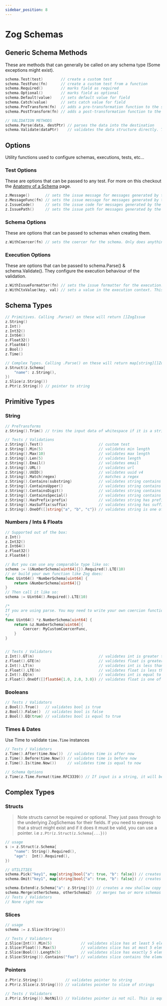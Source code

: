 ```yaml
---
sidebar_position: 8
---
```


# Zog Schemas

## Generic Schema Methods

These are methods that can generally be called on any schema type (Some exceptions might exist).

```go
schema.Test(test)        // create a custom test
schema.TestFunc(fn)      // create a custom test from a function
schema.Required()        // marks field as required
schema.Optional()        // marks field as optional
schema.Default(value)    // sets default value for field
schema.Catch(value)      // sets catch value for field
schema.PreTransform(fn)  // adds a pre-transformation function to the schema
schema.PostTransform(fn) // adds a post-transformation function to the schema

// VALIDATION METHODS
schema.Parse(data, destPtr) // parses the data into the destination
schema.Validate(dataPtr)    // validates the data structure directly. This is a pointer to a struct, slice, string, int, etc...
```

## Options

Utility functions used to configure schemas, executions, tests, etc...

### Test Options

These are options that can be passed to any test. For more on this checkout the [Anatomy of a Schema](/core-concepts/anatomy-of-schema#test-options) page.

```go
z.Message()       // sets the issue message for messages generated by the tests
z.MessageFunc(fn) // sets the issue message for messages generated by the tests. This is a function that takes the data as input and returns a string
z.IssueCode()     // sets the issue code for messages generated by the tests
z.IssuePath()     // sets the issue path for messages generated by the tests
```

### Schema Options

These are options that can be passed to schemas when creating them.

```go
z.WithCoercer(fn) // sets the coercer for the schema. Only does anything if using schema.Parse()
```

### Execution Options

These are options that can be passed to schema.Parse() & schema.Validate(). They configure the execution behaviour of the validation.

```go
z.WithIssueFormatter(fn) // sets the issue formatter for the execution. This is used to format the issues messages during execution.
z.WithCtxValue(key, val) // sets a value in the execution context. This is useful for passing values to tests or post transforms.
```

## Schema Types

```go
// Primitives. Calling .Parse() on these will return []ZogIssue
z.String()
z.Int()
z.Int32()
z.Int64()
z.Float32()
z.Float64()
z.Bool()
z.Time()

// Complex Types. Calling .Parse() on these will return map[string][]ZogIssue. Where the key is the field path ("user.email") & $root is the list of complex type level errors not the specific field errors
z.Struct(z.Schema{
	"name": z.String(),
})
z.Slice(z.String())
z.Ptr(z.String()) // pointer to string
```

## Primitive Types

### String

```go
// PreTransforms
z.String().Trim() // trims the input data of whitespace if it is a string (does nothing otherwise)

// Tests / Validations
z.String().Test()                         // custom test
z.String().Min(5)                         // validates min length
z.String().Max(10)                        // validates max length
z.String().Len(5)                         // validates length
z.String().Email()                        // validates email
z.String().URL()                          // validates url
z.String().UUID()                         // validates uuid v4
z.String().Match(regex)                   // matches a regex
z.String().Contains(substring)            // validates string contains substring
z.String().ContainsUpper()                // validates string contains uppercase letter
z.String().ContainsDigit()                // validates string contains digit
z.String().ContainsSpecial()              // validates string contains special character
z.String().HasPrefix(prefix)              // validates string has prefix
z.String().HasSuffix(suffix)              // validates string has suffix
z.String().OneOf([]string{"a", "b", "c"}) // validates string is one of the values
```

### Numbers / Ints & Floats

```go
// Supported out of the box:
z.Int()
z.Int32()
z.Int64()
z.Float32()
z.Float64()

// But you can use any comparable type like so:
schema := (&NumberSchema[uint64]{}).Required().LTE(10)
// or build your own function like Zog does:
func Uint64() *NumberSchema[uint64] {
	return &NumberSchema[uint64]{}
}
// Then call it like so:
schema := Uint64().Required().LTE(10)

/*
If you are using parse. You may need to write your own coercion function for these weird types since zog won't have one built in. But this is quite easy, I recommend you checkout /conf/coercers.go for inspiration. Then you just have to provide that coercer to the schema like this:
*/
func Uint64() *z.NumberSchema[uint64] {
	return &z.NumberSchema[uint64]{
		Coercer: MyCustomCoercerFunc,
	}
}


// Tests / Validators
z.Int().GT(n)                             // validates int is greater than n
z.Float().GTE(n)                          // validates float is greater than or equal to n
z.Int().LT(n)                             // validates int is less than n
z.Float().LTE(n)                          // validates float is less than or equal to n
z.Int().EQ(n)                             // validates int is equal to n
z.Float().OneOf([]float64{1.0, 2.0, 3.0}) // validates float is one of the values
```

### Booleans

```go
// Tests / Validators
z.Bool().True()   // validates bool is true
z.Bool().False()  // validates bool is false
z.Bool().EQ(true) // validates bool is equal to true
```

### Times & Dates

Use Time to validate `time.Time` instances

```go
// Tests / Validators
z.Time().After(time.Now())  // validates time is after now
z.Time().Before(time.Now()) // validates time is before now
z.Time().Is(time.Now())     // validates time is equal to now

// Schema Options
z.Time(z.Time.Format(time.RFC3339)) // If input is a string, it will be parsed as a time.Time using the provided layout. time.RFC3339 is the default. Keep in mind this coercion only works when using Parse()
```

## Complex Types

### Structs

> Note structs cannot be required or optional. They just pass through to the underlying ZogSchemas for their fields. If you need to express that a struct might exist and if it does it must be valid, you can use a pointer. i.e `z.Ptr(z.Struct(z.Schema{...}))`

```go
// usage
s := z.Struct(z.Schema{
	"name": String().Required(),
	"age":  Int().Required(),
})

// UTILITIES
schema.Pick("key1", map[string]bool{"a": true, "b": false}) // creates a new shallow copy of the schema with only the specified fields. It supports both string keys and map[string]bool
schema.Omit("key1", map[string]bool{"a": true, "b": false}) // creates a new shallow copy of the schema omitting the specified fields. It supports both string keys and map[string]bool

schema.Extend(z.Schema{"a": z.String()}) // creates a new shallow copy of the schema with the additional fields
schema.Merge(otherSchema, otherSchema2)  // merges two or more schemas into a new schema. Last schema takes precedence for conflicting keys
// Tests / Validators
// None right now
```

### Slices

```go
// usage
schema := z.Slice(String())

// Tests / Validators
z.Slice(Int()).Min(5)             // validates slice has at least 5 elements
z.Slice(Float()).Max(5)           // validates slice has at most 5 elements
z.Slice(Bool()).Length(5)         // validates slice has exactly 5 elements
z.Slice(String()).Contains("foo") // validates slice contains the element "foo"
```

### Pointers

```go
z.Ptr(z.String())          // validates pointer to string
z.Ptr(z.Slice(z.String())) // validates pointer to slice of strings

// Tests / Validators
z.Ptr(z.String()).NotNil() // Validates pointer is not nil. This is equivalent to Required() for other types
```
